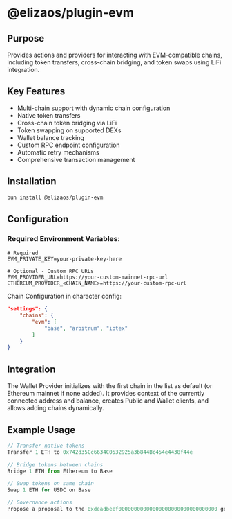 # @elizaos/plugin-evm

## Purpose

Provides actions and providers for interacting with EVM-compatible chains, including token transfers, cross-chain bridging, and token swaps using LiFi integration.

## Key Features

- Multi-chain support with dynamic chain configuration
- Native token transfers
- Cross-chain token bridging via LiFi
- Token swapping on supported DEXs
- Wallet balance tracking
- Custom RPC endpoint configuration
- Automatic retry mechanisms
- Comprehensive transaction management

## Installation

```bash
bun install @elizaos/plugin-evm
```

## Configuration

### Required Environment Variables:

```env
# Required
EVM_PRIVATE_KEY=your-private-key-here

# Optional - Custom RPC URLs
EVM_PROVIDER_URL=https://your-custom-mainnet-rpc-url
ETHEREUM_PROVIDER_<CHAIN_NAME>=https://your-custom-rpc-url
```

Chain Configuration in character config:

```json
"settings": {
    "chains": {
        "evm": [
            "base", "arbitrum", "iotex"
        ]
    }
}
```

## Integration

The Wallet Provider initializes with the first chain in the list as default (or Ethereum mainnet if none added). It provides context of the currently connected address and balance, creates Public and Wallet clients, and allows adding chains dynamically.

## Example Usage

```typescript
// Transfer native tokens
Transfer 1 ETH to 0x742d35Cc6634C0532925a3b844Bc454e4438f44e

// Bridge tokens between chains
Bridge 1 ETH from Ethereum to Base

// Swap tokens on same chain
Swap 1 ETH for USDC on Base

// Governance actions
Propose a proposal to the 0xdeadbeef00000000000000000000000000000000 governor on Ethereum to transfer 1 ETH to 0xRecipient.
```
